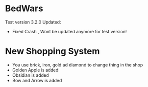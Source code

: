 # BedWars
Test version 3.2.0 Updated:<br>
- Fixed Crash , Wont be updated anymore for test version!
# New Shopping System
- You use brick, iron, gold ad diamond to change thing in the shop<br>
- Golden Apple is added<br>
- Obsidian is added<br>
- Bow and Arrow is added<br>
